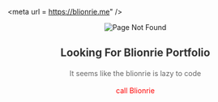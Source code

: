 <meta url = https://blionrie.me" /> 
<div style="display: block; margin: 0 auto; text-align: center;">
    <p><img src="https://media2.giphy.com/media/mq5y2jHRCAqMo/giphy.gif" alt="Page Not Found" style="max-width: 100%; height: auto;"></p>
    <h2 style="color: #333;">Looking For Blionrie Portfolio</h2>
    <p style="color: #666; line-height: 1.6;">It seems like the blionrie is lazy to code </p>
    <p><a href="https://youtu.be/N3JFAHkxk1Y?si=Z_YQ9yp1SIor9Kcq" style="color: red; text-decoration: none;">call Blionrie</a></p>
</div>
